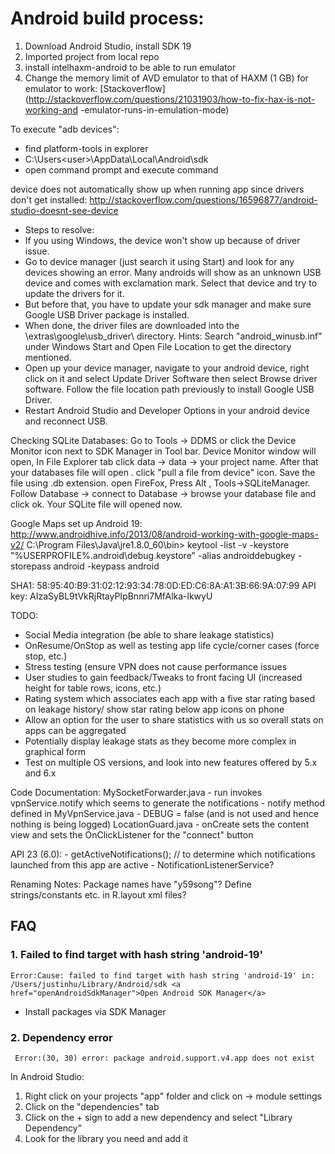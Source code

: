 
# Android build process:
1. Download Android Studio, install SDK 19
2. Imported project from local repo
3. install intelhaxm-android to be able to run emulator
4. Change the memory limit of AVD emulator to that of HAXM (1 GB) for emulator to work:	[Stackoverflow](http://stackoverflow.com/questions/21031903/how-to-fix-hax-is-not-working-and	-emulator-runs-in-emulation-mode)


To execute "adb devices":
- find platform-tools in explorer
- C:\Users\<user>\AppData\Local\Android\sdk
- open command prompt and execute command

device does not automatically show up when running app since drivers don't get installed:
http://stackoverflow.com/questions/16596877/android-studio-doesnt-see-device

- Steps to resolve:
- If you using Windows, the device won't show up because of driver issue.
- Go to device manager (just search it using Start) and look for any devices showing an error. Many androids will show as an unknown USB device and comes with exclamation mark. Select that device and try to update the drivers for it.
- But before that, you have to update your sdk manager and make sure Google USB Driver package is installed.
- When done, the driver files are downloaded into the \extras\google\usb_driver\ directory. Hints: Search "android_winusb.inf" under Windows Start and Open File Location to get the directory mentioned.
- Open up your device manager, navigate to your android device, right click on it and select Update Driver Software then select Browse driver software. Follow the file location path previously to install Google USB Driver.
- Restart Android Studio and Developer Options in your android device and reconnect USB.


Checking SQLite Databases:
Go to Tools -> DDMS or click the Device Monitor icon next to SDK Manager in Tool bar.
Device Monitor window will open, In File Explorer tab click data -> data -> your project name. After that your databases file will open . click "pull a file from device" icon. Save the file using .db extension.
open FireFox, Press Alt , Tools->SQLiteManager.
Follow Database -> connect to Database -> browse your database file and click ok. Your SQLite file will opened now.

Google Maps set up Android 19: http://www.androidhive.info/2013/08/android-working-with-google-maps-v2/
C:\Program Files\Java\jre1.8.0_60\bin>
keytool -list -v -keystore "%USERPROFILE%\.android\debug.keystore" -alias androiddebugkey -storepass android -keypass android

SHA1: 58:95:40:B9:31:02:12:93:34:78:0D:ED:C6:8A:A1:3B:66:9A:07:99
API key: AIzaSyBL9tVkRjRtayPIpBnnri7MfAlka-lkwyU

TODO:
- Social Media integration (be able to share leakage statistics)
- OnResume/OnStop as well as testing app life cycle/corner cases (force stop, etc.)
- Stress testing (ensure VPN does not cause performance issues
- User studies to gain feedback/Tweaks to front facing UI (increased height for table rows, icons, etc.)
- Rating system which associates each app with a five star rating based on leakage history/ show star rating below app icons on phone
- Allow an option for the user to share statistics with us so overall stats on apps can be aggregated
- Potentially display leakage stats as they become more complex in graphical form
- Test on multiple OS versions, and look into new features offered by 5.x and 6.x

Code Documentation:
MySocketForwarder.java
	- run invokes vpnService.notify which seems to generate the notifications
	- notify method defined in MyVpnService.java
	- DEBUG = false (and is not used and hence nothing is being logged)
LocationGuard.java
	- onCreate sets the content view and sets the OnClickListener for the "connect" button


API 23 (6.0):
	- getActiveNotifications(); // to determine which notifications launched from this app are active
	- NotificationListenerService?

Renaming Notes:
Package names have "y59song"?
Define strings/constants etc. in R.layout xml files?

## FAQ

### 1. Failed to find target with hash string 'android-19'


	Error:Cause: failed to find target with hash string 'android-19' in: /Users/justinhu/Library/Android/sdk <a href="openAndroidSdkManager">Open Android SDK Manager</a>

- Install packages via SDK Manager

### 2. Dependency error
	 Error:(30, 30) error: package android.support.v4.app does not exist
In Android Studio:

1. Right click on your projects "app" folder and click on -> module settings
2. Click on the "dependencies" tab
3. Click on the + sign to add a new dependency and select "Library Dependency"
4. Look for the library you need and add it